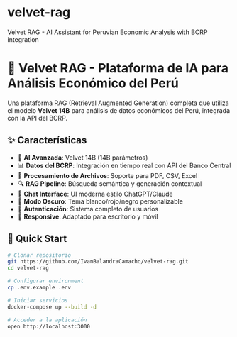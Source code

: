 # velvet-rag
Velvet RAG - AI Assistant for Peruvian Economic Analysis with BCRP integration
# 🚀 Velvet RAG - Plataforma de IA para Análisis Económico del Perú

Una plataforma RAG (Retrieval Augmented Generation) completa que utiliza el modelo **Velvet 14B** para análisis de datos económicos del Perú, integrada con la API del BCRP.

## ✨ Características

- 🤖 **AI Avanzada**: Velvet 14B (14B parámetros)
- 📊 **Datos del BCRP**: Integración en tiempo real con API del Banco Central
- 📁 **Procesamiento de Archivos**: Soporte para PDF, CSV, Excel
- 🔍 **RAG Pipeline**: Búsqueda semántica y generación contextual
- 💬 **Chat Interface**: UI moderna estilo ChatGPT/Claude
- 🌙 **Modo Oscuro**: Tema blanco/rojo/negro personalizable
- 🔐 **Autenticación**: Sistema completo de usuarios
- 📱 **Responsive**: Adaptado para escritorio y móvil

## 🚀 Quick Start

```bash
# Clonar repositorio
git https://github.com/IvanBalandraCamacho/velvet-rag.git
cd velvet-rag

# Configurar environment
cp .env.example .env

# Iniciar servicios
docker-compose up --build -d

# Acceder a la aplicación
open http://localhost:3000
